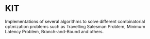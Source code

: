 # KIT
Implementations of several algorithms to solve different combinatorial optmization problems such as Travelling Salesman Problem, Minimum Latency Problem, Branch-and-Bound and others.
